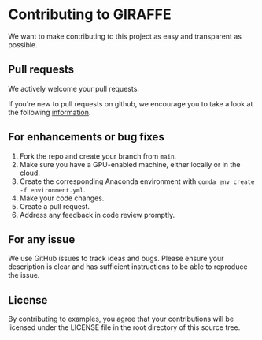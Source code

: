 # Contributing to GIRAFFE

We want to make contributing to this project as easy and transparent as possible.

## Pull requests

We actively welcome your pull requests.

If you're new to pull requests on github, we encourage you to take a look at the following [information](https://docs.github.com/en/pull-requests/collaborating-with-pull-requests/proposing-changes-to-your-work-with-pull-requests/about-pull-requests).

## For enhancements or bug fixes

1. Fork the repo and create your branch from `main`.
2. Make sure you have a GPU-enabled machine, either locally or in the cloud.
3. Create the corresponding Anaconda environment with `conda env create -f environment.yml`.
4. Make your code changes.
5. Create a pull request.
6. Address any feedback in code review promptly.

## For any issue

We use GitHub issues to track ideas and bugs. Please ensure your description is clear and has sufficient instructions to be able to reproduce the issue.

## License

By contributing to examples, you agree that your contributions will be licensed under the LICENSE file in the root directory of this source tree.